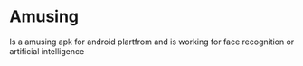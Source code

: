 # Amusing
Is a amusing apk for android plartfrom and is working for face recognition or  artificial intelligence 
